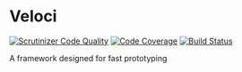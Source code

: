 # Veloci

[![Scrutinizer Code Quality](https://scrutinizer-ci.com/g/RaptorLab/veloci/badges/quality-score.png?b=master)](https://scrutinizer-ci.com/g/RaptorLab/veloci/?branch=master)
[![Code Coverage](https://scrutinizer-ci.com/g/RaptorLab/veloci/badges/coverage.png?b=master)](https://scrutinizer-ci.com/g/RaptorLab/veloci/?branch=master)
[![Build Status](https://scrutinizer-ci.com/g/RaptorLab/veloci/badges/build.png?b=master)](https://scrutinizer-ci.com/g/RaptorLab/veloci/build-status/master)

A framework designed for fast prototyping

